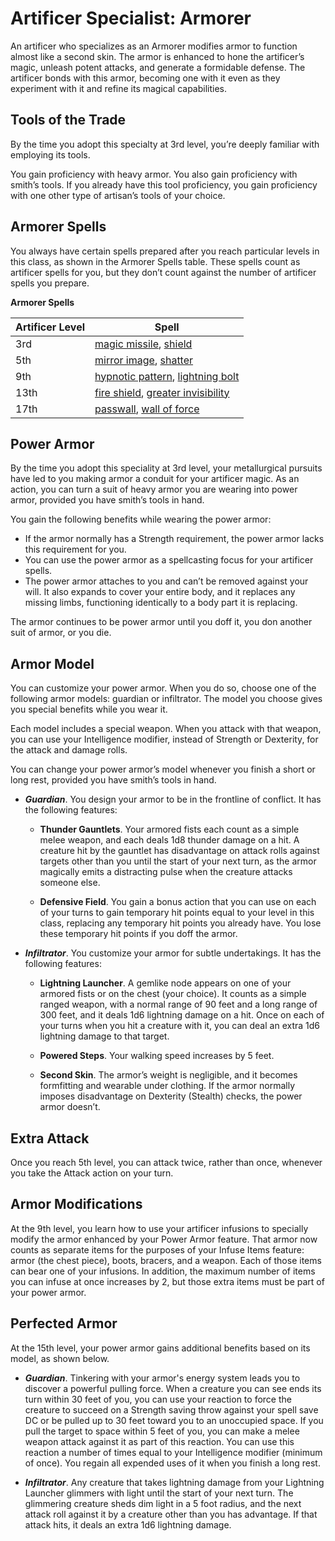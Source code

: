 # Artificer Specialist: Armorer
An artificer who specializes as an Armorer modifies armor to function almost like a second skin. The armor is enhanced to hone the artificer’s magic, unleash potent attacks, and generate a formidable defense. The artificer bonds with this armor, becoming one with it even as they experiment with it and refine its magical capabilities.

## Tools of the Trade
By the time you adopt this specialty at 3rd level, you’re deeply familiar with employing its tools.

You gain proficiency with heavy armor. You also gain proficiency with smith’s tools. If you already have this tool proficiency, you gain proficiency with one other type of artisan’s tools of your choice.

## Armorer Spells
You always have certain spells prepared after you reach particular levels in this class, as shown in the Armorer Spells table. These spells count as artificer spells for you, but they don’t count against the number of artificer spells you prepare.

**Armorer Spells**

Artificer Level | Spell
--------------- | -----
3rd | [magic missile](../../Magic/Spells/magic-missile.md), [shield](../../Magic/Spells/shield.md)
5th | [mirror image](../../Magic/Spells/mirror-image.md), [shatter](../../Magic/Spells/shatter.md)
9th | [hypnotic pattern](../../Magic/Spells/hypnotic-pattern.md), [lightning bolt](../../Magic/Spells/lightning-bolt.md)
13th | [fire shield](../../Magic/Spells/fire-shield.md), [greater invisibility](../../Magic/Spells/greater-invisibility.md)
17th | [passwall](../../Magic/Spells/passwall.md), [wall of force](../../Magic/Spells/wall-of-force.md)

## Power Armor
By the time you adopt this speciality at 3rd level, your metallurgical pursuits have led to you making armor a conduit for your artificer magic. As an action, you can turn a suit of heavy armor you are wearing into power armor, provided you have smith’s tools in hand.

You gain the following benefits while wearing the power armor:

* If the armor normally has a Strength requirement, the power armor lacks this requirement for you.
* You can use the power armor as a spellcasting focus for your artificer spells.
* The power armor attaches to you and can’t be removed against your will. It also expands to cover your entire body, and it replaces any missing limbs, functioning identically to a body part it is replacing.

The armor continues to be power armor until you doff it, you don another suit of armor, or you die.

## Armor Model
You can customize your power armor. When you do so, choose one of the following armor models: guardian or infiltrator. The model you choose gives you special benefits while you wear it.

Each model includes a special weapon. When you attack with that weapon, you can use your Intelligence modifier, instead of Strength or Dexterity, for the attack and damage rolls.

You can change your power armor’s model whenever you finish a short or long rest, provided you have smith’s tools in hand.

* ***Guardian***. You design your armor to be in the frontline of conflict. It has the following features:

  * **Thunder Gauntlets**. Your armored fists each count as a simple melee weapon, and each deals 1d8 thunder damage on a hit. A creature hit by the gauntlet has disadvantage on attack rolls against targets other than you until the start of your next turn, as the armor magically emits a distracting pulse when the creature attacks someone else.

  * **Defensive Field**. You gain a bonus action that you can use on each of your turns to gain temporary hit points equal to your level in this class, replacing any temporary hit points you already have. You lose these temporary hit points if you doff the armor.

* ***Infiltrator***. You customize your armor for subtle undertakings. It has the following features:

  * **Lightning Launcher**. A gemlike node appears on one of your armored fists or on the chest (your choice). It counts as a simple ranged weapon, with a normal range of 90 feet and a long range of 300 feet, and it deals 1d6 lightning damage on a hit. Once on each of your turns when you hit a creature with it, you can deal an extra 1d6 lightning damage to that target.

  * **Powered Steps**. Your walking speed increases by 5 feet.

  * **Second Skin**. The armor’s weight is negligible, and it becomes formfitting and wearable under clothing. If the armor normally imposes disadvantage on Dexterity (Stealth) checks, the power armor doesn’t.

## Extra Attack
Once you reach 5th level, you can attack twice, rather than once, whenever you take the Attack action on your turn.

## Armor Modifications
At the 9th level, you learn how to use your artificer infusions to specially modify the armor enhanced by your Power Armor feature. That armor now counts as separate items for the purposes of your Infuse Items feature: armor (the chest piece), boots, bracers, and a weapon. Each of those items can bear one of your infusions. In addition, the maximum number of items you can infuse at once increases by 2, but those extra items must be part of your power armor.

## Perfected Armor
At the 15th level, your power armor gains additional benefits based on its model, as shown below.

* ***Guardian***. Tinkering with your armor's energy system leads you to discover a powerful pulling force. When a creature you can see ends its turn within 30 feet of you, you can use your reaction to force the creature to succeed on a Strength saving throw against your spell save DC or be pulled up to 30 feet toward you to an unoccupied space. If you pull the target to space within 5 feet of you, you can make a melee weapon attack against it as part of this reaction.
  You can use this reaction a number of times equal to your Intelligence modifier (minimum of once). You regain all expended uses of it when you finish a long rest.

* ***Infiltrator***. Any creature that takes lightning damage from your Lightning Launcher glimmers with light until the start of your next turn. The glimmering creature sheds dim light in a 5 foot radius, and the next attack roll against it by a creature other than you has advantage. If that attack hits, it deals an extra 1d6 lightning damage.
